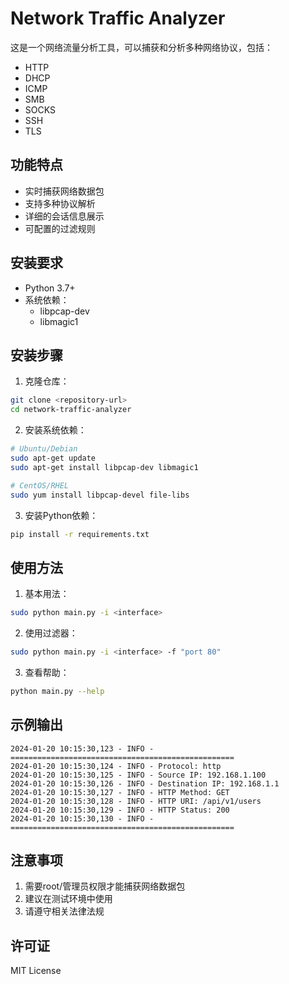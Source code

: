 # Network Traffic Analyzer

这是一个网络流量分析工具，可以捕获和分析多种网络协议，包括：
- HTTP
- DHCP
- ICMP
- SMB
- SOCKS
- SSH
- TLS

## 功能特点

- 实时捕获网络数据包
- 支持多种协议解析
- 详细的会话信息展示
- 可配置的过滤规则

## 安装要求

- Python 3.7+
- 系统依赖：
  - libpcap-dev
  - libmagic1

## 安装步骤

1. 克隆仓库：
```bash
git clone <repository-url>
cd network-traffic-analyzer
```

2. 安装系统依赖：
```bash
# Ubuntu/Debian
sudo apt-get update
sudo apt-get install libpcap-dev libmagic1

# CentOS/RHEL
sudo yum install libpcap-devel file-libs
```

3. 安装Python依赖：
```bash
pip install -r requirements.txt
```

## 使用方法

1. 基本用法：
```bash
sudo python main.py -i <interface>
```

2. 使用过滤器：
```bash
sudo python main.py -i <interface> -f "port 80"
```

3. 查看帮助：
```bash
python main.py --help
```

## 示例输出

```
2024-01-20 10:15:30,123 - INFO - ==================================================
2024-01-20 10:15:30,124 - INFO - Protocol: http
2024-01-20 10:15:30,125 - INFO - Source IP: 192.168.1.100
2024-01-20 10:15:30,126 - INFO - Destination IP: 192.168.1.1
2024-01-20 10:15:30,127 - INFO - HTTP Method: GET
2024-01-20 10:15:30,128 - INFO - HTTP URI: /api/v1/users
2024-01-20 10:15:30,129 - INFO - HTTP Status: 200
2024-01-20 10:15:30,130 - INFO - ==================================================
```

## 注意事项

1. 需要root/管理员权限才能捕获网络数据包
2. 建议在测试环境中使用
3. 请遵守相关法律法规

## 许可证

MIT License 